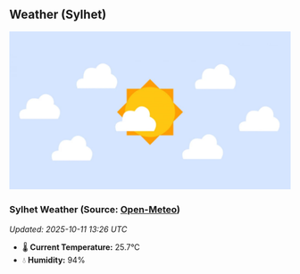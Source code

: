 ## Weather (Sylhet)
![](/weather.webp)
<!-- WEATHER-START -->
### Sylhet Weather (Source: [Open-Meteo](https://open-meteo.com))
_Updated: 2025-10-11 13:26 UTC_
* 🌡️ **Current Temperature:** 25.7°C
* 💧 **Humidity:** 94%
<!-- WEATHER-END -->




































































































































